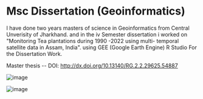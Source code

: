 # Msc Dissertation (Geoinformatics)

I have done two years masters of science in Geoinformatics from Central Unverisity of Jharkhand.
and in the iv Semester dissertation i worked on "Monitoring Tea plantations during 1990 -2022 using multi- temporal satellite data in Assam, India".
using GEE (Google Earth Engine) R Studio For the Dissertation Work.

Master thesis -- 
DOI: http://dx.doi.org/10.13140/RG.2.2.29625.54887

![image](https://github.com/kakarot108/Msc-Dissertation/assets/94223948/bf49942f-7bc5-4713-b096-b5ce2b5a76b4)

![image](https://github.com/kakarot108/Msc-Dissertation/assets/94223948/8ce8b437-79cc-4586-98b4-0ee6ef0e115e)
